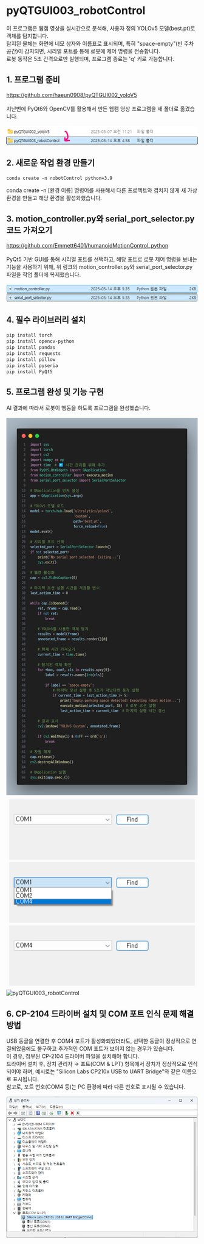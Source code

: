 # pyQTGUI003_robotControl
이 프로그램은 웹캠 영상을 실시간으로 분석해, 사용자 정의 YOLOv5 모델(best.pt)로 객체를 탐지합니다.<br>
탐지된 물체는 화면에 네모 상자와 이름표로 표시되며, 특히 "space-empty"(빈 주차 공간)이 감지되면, 시리얼 포트를 통해 로봇에 제어 명령을 전송합니다.<br>
로봇 동작은 5초 간격으로만 실행되며, 프로그램 종료는 'q' 키로 가능합니다.

## 1. 프로그램 준비
https://github.com/haeun0908/pyQTGUI002_yoloV5<br><br>
지난번에 PyQt6와 OpenCV를 활용해서 만든 웹캠 영상 프로그램을 새 폴더로 옮겼습니다.<br><br>
![1](https://github.com/haeun0908/pyQTGUI003_robotControl/blob/main/images/1.%20%ED%94%84%EB%A1%9C%EA%B7%B8%EB%9E%A8%20%EC%A4%80%EB%B9%84.png)

## 2. 새로운 작업 환경 만들기
```
conda create -n robotControl python=3.9
```
conda create -n [환경 이름] 명령어를 사용해서 다른 프로젝트와 겹치지 않게 새 가상 환경을 만들고 해당 환경을 활성화했습니다.

## 3. motion_controller.py와 serial_port_selector.py 코드 가져오기
https://github.com/Emmett6401/humanoidMotionControl_python<br><br>
PyQt5 기반 GUI를 통해 시리얼 포트를 선택하고, 해당 포트로 로봇 제어 명령을 보내는 기능을 사용하기 위해, 위 링크의 motion_controller.py와 serial_port_selector.py 파일을 작업 폴더에 복제했습니다.<br><br>
![3](https://github.com/haeun0908/pyQTGUI003_robotControl/blob/main/images/3.%20%EC%BD%94%EB%93%9C%20%EA%B0%80%EC%A0%B8%EC%98%A4%EA%B8%B0.png)

## 4. 필수 라이브러리 설치
```
pip install torch
pip install opencv-python
pip install pandas
pip install requests
pip install pillow
pip install pyseria
pip install PyQt5
```

## 5. 프로그램 완성 및 기능 구현
AI 결과에 따라서 로봇이 행동을 하도록 프로그램을 완성했습니다.<br><br>
![code](https://github.com/haeun0908/pyQTGUI003_robotControl/blob/main/images/code.png)
![5](https://github.com/haeun0908/pyQTGUI003_robotControl/blob/main/images/5.%20%ED%94%84%EB%A1%9C%EA%B7%B8%EB%9E%A8%20%EC%99%84%EC%84%B1%20%EB%B0%8F%20%EA%B8%B0%EB%8A%A5%20%EA%B5%AC%ED%98%84.jpg)
![pyQTGUI003_robotControl](https://github.com/haeun0908/pyQTGUI003_robotControl/blob/main/images/pyQTGUI003_robotControl.gif)

## 6. CP-2104 드라이버 설치 및 COM 포트 인식 문제 해결 방법
USB 동글을 연결한 후 COM4 포트가 활성화되었더라도, 선택한 동글이 정상적으로 연결되었음에도 불구하고 추가적인 COM 포트가 보이지 않는 경우가 있습니다.<br>
이 경우, 첨부된 CP-2104 드라이버 파일을 설치해야 합니다.<br>
드라이버 설치 후, 장치 관리자 → 포트(COM & LPT) 항목에서 장치가 정상적으로 인식되어야 하며, 예시로는 "Silicon Labs CP210x USB to UART Bridge"와 같은 이름으로 표시됩니다.<br>
참고로, 포트 번호(COM4 등)는 PC 환경에 따라 다른 번호로 표시될 수 있습니다.<br><br>
![6](https://github.com/haeun0908/pyQTGUI003_robotControl/blob/main/images/6.%20CP-2104%20%EB%93%9C%EB%9D%BC%EC%9D%B4%EB%B2%84%20%EC%84%A4%EC%B9%98%20%EB%B0%8F%20COM%20%ED%8F%AC%ED%8A%B8%20%EC%9D%B8%EC%8B%9D%20%EB%AC%B8%EC%A0%9C%20%ED%95%B4%EA%B2%B0%20%EB%B0%A9%EB%B2%95.png)
